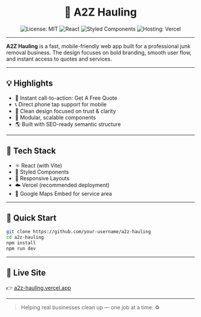 <h1 align="center">🚛 A2Z Hauling</h1>

<p align="center">
  <img src="https://img.shields.io/badge/License-MIT-yellow.svg" alt="License: MIT" />
  <img src="https://img.shields.io/badge/Built%20With-React-61DAFB?logo=react&logoColor=black" alt="React" />
  <img src="https://img.shields.io/badge/Styled--Components-DB7093?logo=styled-components&logoColor=white" alt="Styled Components" />
  <img src="https://img.shields.io/badge/Deployed-Vercel-black?logo=vercel" alt="Hosting: Vercel" />
</p>

---

**A2Z Hauling** is a fast, mobile-friendly web app built for a professional junk removal business. The design focuses on bold branding, smooth user flow, and instant access to quotes and services.

---

## 💡 Highlights

- 🚀 Instant call-to-action: Get A Free Quote
- 📞 Direct phone tap support for mobile
- 🧼 Clean design focused on trust & clarity
- 🧱 Modular, scalable components
- 🌎 Built with SEO-ready semantic structure

---

## 🔧 Tech Stack

- ⚛️ React (with Vite)
- 💅 Styled Components
- 🧭 Responsive Layouts
- ☁️ Vercel (recommended deployment)
- 📍 Google Maps Embed for service area

---

## 🚀 Quick Start

```bash
git clone https://github.com/your-username/a2z-hauling
cd a2z-hauling
npm install
npm run dev
```

---

## 🔗 Live Site

👉 [a2z-hauling.vercel.app](https://a2z-hauling.vercel.app)

---

> Helping real businesses clean up — one job at a time. ♻️
